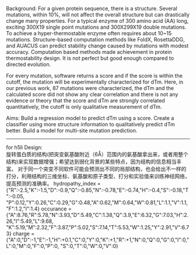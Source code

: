 Background:
For a given protein sequence, there is a structure. Several mutations, within 10%, will not affect the overall structure but can drastically change many properties. For a typical enzyme of 300 amino acid (AA) long, exciting 300X19 single point mutations and 300X299X19 double mutations. To achieve a hyper-thermostable enzyme often requires about 10~15 mutations. Structure-based computation methods like FoldX, RosettaDDG, and AUACUS can predict stability change caused by mutations with modest accuracy. Computation based methods made achievement in protein thermostability design. It is not perfect but good enough compared to directed evolution.

For every mutation, software returns a score and if the score is within the cutoff, the mutation will be experimentally characterized for dTm. Here, in our previous work, 87 mutations were characterized, the dTm and the calculated score did not show any clear correlation and there is not any evidence or theory that the score and dTm are strongly correlated quantitatively, the cutoff is only qualitative measurement of dTm.

Aims:
Build a regression model to predict dTm using a score.
Create a classifier using more structure information to qualitatively predict dTm better.
Build a model for multi-site mutation prediction.


-------  
for h5li
Design:  
旋转蛋白质的结构(把突变氨基酸附近（6Å）范围内的氨基酸拿出来，或者用整个结构)来实现数据增强；希望达到弱化背景的某些特点，因为结构的信息相当丰富。 
对于同一个突变不同软件可能会预测出不同的局部结构，也会给出不一样的打分，利用结构的三维坐标、氨基酸和原子类型、打分和实验值来训练神经网络，提高预测的准确率。
hydropathy_index = {"R":-2.5,"K":-1.5,"D":-0.9,"Q":-0.85,"N":-0.78,"E":-0.74,"H":-0.4,"S":-0.18,"T":-0.05,
                        "P":0.12,"Y":0.26,"C":0.29,"G":0.48,"A":0.62,"M":0.64,"W":0.81,"L":1.1,"V":1.1,
                        "F":1.2,"I":1.4}
occurance = {"A":8.76,"R":5.78,"N":3.93,"D":5.49,"C":1.38,"Q":3.9,"E":6.32,"G":7.03,"H":2.26,"I":5.49,"L":9.68,
                 "K":5.19,"M":2.32,"F":3.87,"P":5.02,"S":7.14,"T":5.53,"W":1.25,"Y":2.91,"V":6.73}
charge = {"A":0,"D":-1,"E":-1,"H":+0.1,"C":0,"Y":0,"K":+1,"R":+1,"N":0,"Q":0,"G":0,"I":0,"L":0,"M":0,"F":0,"P":0,
              "S":0,"T":0,"W":0,"V":0}

